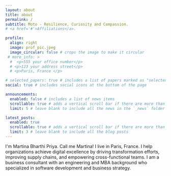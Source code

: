```yaml
---
layout: about
title: about
permalink: /
subtitle: Moto - Resilience, Curiosity and Compassion.
# <a href='#'>Affiliations</a>.

profile:
  align: right
  image: prof_pic.jpeg
  image_circular: false # crops the image to make it circular
 # more_info: >
  #  <p>555 your office number</p>
  # <p>123 your address street</p>
  # <p>Paris, France </p>

# selected_papers: true # includes a list of papers marked as "selected={true}"
social: true # includes social icons at the bottom of the page

announcements:
  enabled: false # includes a list of news items
  scrollable: true # adds a vertical scroll bar if there are more than 3 news items
  limit: 5 # leave blank to include all the news in the `_news` folder

latest_posts:
  enabled: true
  scrollable: true # adds a vertical scroll bar if there are more than 3 new posts items
  limit: 3 # leave blank to include all the blog posts
---
```



I'm Martina Bharthi Priya. Call me Martina! I live in Paris, France. I help organizations achieve digital excellence by driving transformation efforts, improving supply chains, and empowering cross-functional teams. I am a business consultant with an engineering and MBA background who specialized in software development and business strategy.
